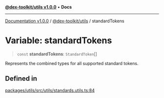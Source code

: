 [**@dex-toolkit/utils v1.0.0**](../README.md) • **Docs**

***

[Documentation v1.0.0](../../../packages.md) / [@dex-toolkit/utils](../README.md) / standardTokens

# Variable: standardTokens

> `const` **standardTokens**: `StandardToken`[]

Represents the combined types for all supported standard tokens.

## Defined in

[packages/utils/src/utils/standards.utils.ts:84](https://github.com/niZmosis/dex-toolkit/blob/3d8b41b44787b30fbea5de3ab4737662ffb61bc8/packages/utils/src/utils/standards.utils.ts#L84)
